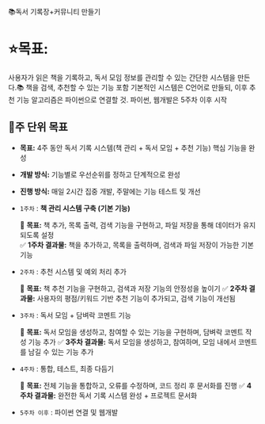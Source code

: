 📚독서 기록장+커뮤니티 만들기

# ⭐️목표:
사용자가 읽은 책을 기록하고, 독서 모임 정보를 관리할 수 있는 간단한 시스템을 만든다.📚
책을 검색, 추천할 수 있는 기능 포함
기본적인 시스템은 C언어로 만들되, 이후 추천 기능 알고리즘은 파이썬으로 연결할 것.
파이썬, 웹개발은 5주차 이후 시작

## 🎯주 단위 목표

- **목표:** 4주 동안 독서 기록 시스템(책 관리 + 독서 모임 + 추천 기능) 핵심 기능을 완성
- **개발 방식:** 기능별로 우선순위를 정하고 단계적으로 완성
- **진행 방식:** 매일 2시간 집중 개발, 주말에는 기능 테스트 및 개선

- `1주차` : **책 관리 시스템 구축 (기본 기능)**
    
    📌 **목표:** 책 추가, 목록 출력, 검색 기능을 구현하고, 파일 저장을 통해 데이터가 유지되도록 설정    
    ✅ **1주차 결과물:** 책을 추가하고, 목록을 출력하며, 검색과 파일 저장이 가능한 기본 기능
    
- `2주차` : 추천 시스템 및 예외 처리 추가
    
    📌 **목표:** 책 추천 기능을 구현하고, 검색과 저장 기능의 안정성을 높이기
    ✅ **2주차 결과물:** 사용자의 평점/키워드 기반 추천 기능이 추가되고, 검색 기능이 개선됨
    
- `3주차` : 독서 모임 + 담벼락 코멘트 기능
    
    📌 **목표:** 독서 모임을 생성하고, 참여할 수 있는 기능을 구현하며, 담벼락 코멘트 작성 기능 추가
    ✅ **3주차 결과물:** 독서 모임을 생성하고, 참여하며, 모임 내에서 코멘트를 남길 수 있는 기능 추가
    
- `4주차` : 통합, 테스트, 최종 다듬기
    
    📌 **목표:** 전체 기능을 통합하고, 오류를 수정하며, 코드 정리 후 문서화를 진행
    ✅ **4주차 결과물:** 완전한 독서 기록 시스템 완성 + 프로젝트 문서화
    
- `5주차 이후` : 파이썬 연결 및 웹개발

